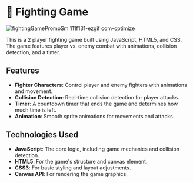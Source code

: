 # 🥊 Fighting Game

![fightingGamePromoSm 111f131-ezgif com-optimize](https://github.com/user-attachments/assets/e18b2625-7938-48ed-bb66-92ea17b8cae1)

This is a 2 player fighting game built using JavaScript, HTML5, and CSS.
The game features player vs. enemy combat with animations, collision detection, and a timer.

## Features

- **Fighter Characters**: Control player and enemy fighters with animations and movement.
- **Collision Detection**: Real-time collision detection for player attacks.
- **Timer**: A countdown timer that ends the game and determines how much time is left.
- **Animation**: Smooth sprite animations for movements and attacks.

## Technologies Used

- **JavaScript**: The core logic, including game mechanics and collision detection.
- **HTML5**: For the game's structure and canvas element.
- **CSS3**: For basic styling and layout adjustments.
- **Canvas API**: For rendering the game graphics.
